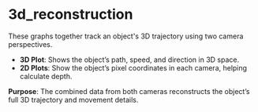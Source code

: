 # 3d_reconstruction

These graphs together track an object's 3D trajectory using two camera perspectives.

- **3D Plot**: Shows the object’s path, speed, and direction in 3D space.
- **2D Plots**: Show the object’s pixel coordinates in each camera, helping calculate depth.

**Purpose**: The combined data from both cameras reconstructs the object’s full 3D trajectory and movement details.

